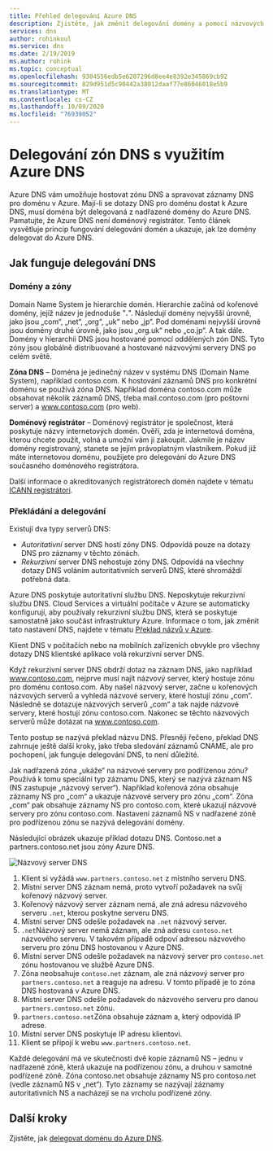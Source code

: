 ```yaml
---
title: Přehled delegování Azure DNS
description: Zjistěte, jak změnit delegování domény a pomocí názvových serverů Azure DNS umožněte hosting domén.
services: dns
author: rohinkoul
ms.service: dns
ms.date: 2/19/2019
ms.author: rohink
ms.topic: conceptual
ms.openlocfilehash: 9304556edb5e6207296d8ee4e8392e345869cb92
ms.sourcegitcommit: 829d951d5c90442a38012daaf77e86046018e5b9
ms.translationtype: MT
ms.contentlocale: cs-CZ
ms.lasthandoff: 10/09/2020
ms.locfileid: "76939052"
---
```

# <a name="delegation-of-dns-zones-with-azure-dns"></a>Delegování zón DNS s využitím Azure DNS

Azure DNS vám umožňuje hostovat zónu DNS a spravovat záznamy DNS pro doménu v Azure. Mají-li se dotazy DNS pro doménu dostat k Azure DNS, musí doména být delegovaná z nadřazené domény do Azure DNS. Pamatujte, že Azure DNS není doménový registrátor. Tento článek vysvětluje princip fungování delegování domén a ukazuje, jak lze domény delegovat do Azure DNS.

## <a name="how-dns-delegation-works"></a>Jak funguje delegování DNS

### <a name="domains-and-zones"></a>Domény a zóny

Domain Name System je hierarchie domén. Hierarchie začíná od kořenové domény, jejíž název je jednoduše "**.**".  Následují domény nejvyšší úrovně, jako jsou „com“, „net“, „org“, „uk“ nebo „jp“.  Pod doménami nejvyšší úrovně jsou domény druhé úrovně, jako jsou „org.uk“ nebo „co.jp“.  A tak dále. Domény v hierarchii DNS jsou hostované pomocí oddělených zón DNS. Tyto zóny jsou globálně distribuované a hostované názvovými servery DNS po celém světě.

**Zóna DNS** – Doména je jedinečný název v systému DNS (Domain Name System), například contoso.com. K hostování záznamů DNS pro konkrétní doménu se používá zóna DNS. Například doména contoso.com může obsahovat několik záznamů DNS, třeba mail.contoso.com (pro poštovní server) a www.contoso.com (pro web).

**Doménový registrátor** – Doménový registrátor je společnost, která poskytuje názvy internetových domén. Ověří, zda je internetová doména, kterou chcete použít, volná a umožní vám ji zakoupit. Jakmile je název domény registrovaný, stanete se jejím právoplatným vlastníkem. Pokud již máte internetovou doménu, použijete pro delegování do Azure DNS současného doménového registrátora.

Další informace o akreditovaných registrátorech domén najdete v tématu [ICANN registrátori](https://www.icann.org/registrar-reports/accredited-list.html).

### <a name="resolution-and-delegation"></a>Překládání a delegování

Existují dva typy serverů DNS:

* *Autoritativní* server DNS hostí zóny DNS. Odpovídá pouze na dotazy DNS pro záznamy v těchto zónách.
* *Rekurzivní* server DNS nehostuje zóny DNS. Odpovídá na všechny dotazy DNS voláním autoritativních serverů DNS, které shromáždí potřebná data.

Azure DNS poskytuje autoritativní službu DNS.  Neposkytuje rekurzivní službu DNS. Cloud Services a virtuální počítače v Azure se automaticky konfigurují, aby používaly rekurzivní službu DNS, která se poskytuje samostatně jako součást infrastruktury Azure. Informace o tom, jak změnit tato nastavení DNS, najdete v tématu [Překlad názvů v Azure](../virtual-network/virtual-networks-name-resolution-for-vms-and-role-instances.md#name-resolution-that-uses-your-own-dns-server).

Klient DNS v počítačích nebo na mobilních zařízeních obvykle pro všechny dotazy DNS klientské aplikace volá rekurzivní server DNS.

Když rekurzivní server DNS obdrží dotaz na záznam DNS, jako například www.contoso.com, nejprve musí najít názvový server, který hostuje zónu pro doménu contoso.com. Aby našel názvový server, začne u kořenových názvových serverů a vyhledá názvové servery, které hostují zónu „com“. Následně se dotazuje názvových serverů „com“ a tak najde názvové servery, které hostují zónu contoso.com.  Nakonec se těchto názvových serverů může dotázat na www.contoso.com.

Tento postup se nazývá překlad názvu DNS. Přesněji řečeno, překlad DNS zahrnuje ještě další kroky, jako třeba sledování záznamů CNAME, ale pro pochopení, jak funguje delegování DNS, to není důležité.

Jak nadřazená zóna „ukáže“ na názvové servery pro podřízenou zónu? Používá k tomu speciální typ záznamu DNS, který se nazývá záznam NS (NS zastupuje „názvový server“). Například kořenová zóna obsahuje záznamy NS pro „com“ a ukazuje názvové servery pro zónu „com“. Zóna „com“ pak obsahuje záznamy NS pro contoso.com, které ukazují názvové servery pro zónu contoso.com. Nastavení záznamů NS v nadřazené zóně pro podřízenou zónu se nazývá delegování domény.

Následující obrázek ukazuje příklad dotazu DNS. Contoso.net a partners.contoso.net jsou zóny Azure DNS.

![Názvový server DNS](./media/dns-domain-delegation/image1.png)

1. Klient si vyžádá `www.partners.contoso.net` z místního serveru DNS.
2. Místní server DNS záznam nemá, proto vytvoří požadavek na svůj kořenový názvový server.
3. Kořenový názvový server záznam nemá, ale zná adresu názvového serveru `.net`, kterou poskytne serveru DNS.
4. Místní server DNS odešle požadavek na `.net` názvový server.
5. `.net`Názvový server nemá záznam, ale zná adresu `contoso.net` názvového serveru. V takovém případě odpoví adresou názvového serveru pro zónu DNS hostovanou v Azure DNS.
6. Místní server DNS odešle požadavek na názvový server pro `contoso.net` zónu hostovanou ve službě Azure DNS.
7. Zóna neobsahuje `contoso.net` záznam, ale zná názvový server pro `partners.contoso.net` a reaguje na adresu. V tomto případě je to zóna DNS hostovaná v Azure DNS.
8. Místní server DNS odešle požadavek do názvového serveru pro danou `partners.contoso.net` zónu.
9. `partners.contoso.net`Zóna obsahuje záznam a, který odpovídá IP adrese.
10. Místní server DNS poskytuje IP adresu klientovi.
11. Klient se připojí k webu `www.partners.contoso.net`.

Každé delegování má ve skutečnosti dvě kopie záznamů NS – jednu v nadřazené zóně, která ukazuje na podřízenou zónu, a druhou v samotné podřízené zóně. Zóna contoso.net obsahuje záznamy NS pro contoso.net (vedle záznamů NS v „net“). Tyto záznamy se nazývají záznamy autoritativních NS a nacházejí se na vrcholu podřízené zóny.

## <a name="next-steps"></a>Další kroky

Zjistěte, jak [delegovat doménu do Azure DNS](dns-delegate-domain-azure-dns.md).

